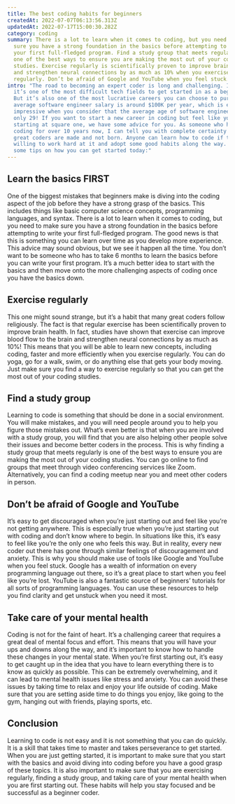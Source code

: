 ```yaml
---
title: The best coding habits for beginners
createdAt: 2022-07-07T06:13:56.313Z
updatedAt: 2022-07-17T15:00:30.282Z
category: coding
summary: There is a lot to learn when it comes to coding, but you need to make
  sure you have a strong foundation in the basics before attempting to write
  your first full-fledged program. Find a study group that meets regularly is
  one of the best ways to ensure you are making the most out of your coding
  studies. Exercise regularly is scientifically proven to improve brain health
  and strengthen neural connections by as much as 10% when you exercise
  regularly. Don’t be afraid of Google and YouTube when you feel stuck.
intro: "The road to becoming an expert coder is long and challenging. In fact,
  it’s one of the most difficult tech fields to get started in as a beginner.
  But it’s also one of the most lucrative careers you can choose to pursue. The
  average software engineer salary is around $100K per year, which is even more
  impressive when you consider that the average age of software engineers is
  only 29! If you want to start a new career in coding but feel like you’re
  starting at square one, we have some advice for you. As someone who has been
  coding for over 10 years now, I can tell you with complete certainty that
  great coders are made and not born. Anyone can learn how to code if they are
  willing to work hard at it and adopt some good habits along the way. Here are
  some tips on how you can get started today:"
---
```


## Learn the basics FIRST

One of the biggest mistakes that beginners make is diving into the coding aspect of the job before they have a strong grasp of the basics. This includes things like basic computer science concepts, programming languages, and syntax. There is a lot to learn when it comes to coding, but you need to make sure you have a strong foundation in the basics before attempting to write your first full-fledged program. The good news is that this is something you can learn over time as you develop more experience. This advice may sound obvious, but we see it happen all the time. You don’t want to be someone who has to take 6 months to learn the basics before you can write your first program. It’s a much better idea to start with the basics and then move onto the more challenging aspects of coding once you have the basics down.

## Exercise regularly

This one might sound strange, but it’s a habit that many great coders follow religiously. The fact is that regular exercise has been scientifically proven to improve brain health. In fact, studies have shown that exercise can improve blood flow to the brain and strengthen neural connections by as much as 10%! This means that you will be able to learn new concepts, including coding, faster and more efficiently when you exercise regularly. You can do yoga, go for a walk, swim, or do anything else that gets your body moving. Just make sure you find a way to exercise regularly so that you can get the most out of your coding studies.

## Find a study group

Learning to code is something that should be done in a social environment. You will make mistakes, and you will need people around you to help you figure those mistakes out. What’s even better is that when you are involved with a study group, you will find that you are also helping other people solve their issues and become better coders in the process. This is why finding a study group that meets regularly is one of the best ways to ensure you are making the most out of your coding studies. You can go online to find groups that meet through video conferencing services like Zoom. Alternatively, you can find a coding meetup near you and meet other coders in person.

## Don’t be afraid of Google and YouTube

It’s easy to get discouraged when you’re just starting out and feel like you’re not getting anywhere. This is especially true when you’re just starting out with coding and don’t know where to begin. In situations like this, it’s easy to feel like you’re the only one who feels this way. But in reality, every new coder out there has gone through similar feelings of discouragement and anxiety. This is why you should make use of tools like Google and YouTube when you feel stuck. Google has a wealth of information on every programming language out there, so it’s a great place to start when you feel like you’re lost. YouTube is also a fantastic source of beginners’ tutorials for all sorts of programming languages. You can use these resources to help you find clarity and get unstuck when you need it most.

## Take care of your mental health

Coding is not for the faint of heart. It’s a challenging career that requires a great deal of mental focus and effort. This means that you will have your ups and downs along the way, and it’s important to know how to handle these changes in your mental state. When you’re first starting out, it’s easy to get caught up in the idea that you have to learn everything there is to know as quickly as possible. This can be extremely overwhelming, and it can lead to mental health issues like stress and anxiety. You can avoid these issues by taking time to relax and enjoy your life outside of coding. Make sure that you are setting aside time to do things you enjoy, like going to the gym, hanging out with friends, playing sports, etc.

## Conclusion

Learning to code is not easy and it is not something that you can do quickly. It is a skill that takes time to master and takes perseverance to get started. When you are just getting started, it is important to make sure that you start with the basics and avoid diving into coding before you have a good grasp of these topics. It is also important to make sure that you are exercising regularly, finding a study group, and taking care of your mental health when you are first starting out. These habits will help you stay focused and be successful as a beginner coder.
